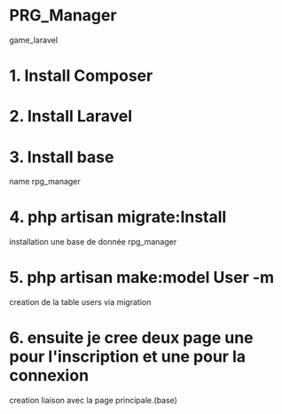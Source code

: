 # PRG_Manager
game_laravel 
# 1. Install Composer
# 2. Install Laravel
# 3. Install **base**
name  rpg_manager
# 4. php artisan migrate:Install
installation une base de donnée  rpg_manager
# 5. php artisan make:model User -m
creation de la table  users via migration
# 6. ensuite je cree deux page une pour l'inscription et une pour la connexion
creation liaison avec la page principale.(base)
